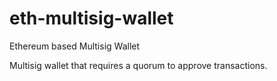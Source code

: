 # eth-multisig-wallet
Ethereum based Multisig Wallet

Multisig wallet that requires a quorum to approve transactions.
